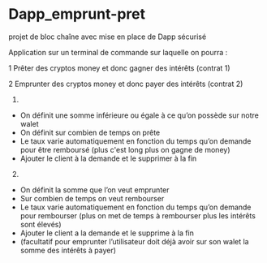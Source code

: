 # Dapp_emprunt-pret
projet de bloc chaîne avec mise en place de Dapp sécurisé

Application sur un terminal de commande sur laquelle on pourra : 

1 Prêter des cryptos money et donc gagner des intérêts (contrat 1) 

2 Emprunter des cryptos money et donc payer des intérêts (contrat 2) 

1)
- On définit une somme inférieure ou égale à ce qu’on possède sur notre walet 
- On définit sur combien de temps on prête  
- Le taux varie automatiquement en fonction du temps qu’on demande pour être remboursé (plus c'est long plus on gagne de money) 
- Ajouter le client à la demande et le supprimer à la fin

2)
- On définit la somme que l’on veut emprunter 
- Sur combien de temps on veut rembourser 
- Le taux varie automatiquement en fonction du temps qu’on demande pour rembourser (plus on met de temps à rembourser plus les intérêts sont élevés) 
- Ajouter le client a la demande et le supprime à la fin
- (facultatif pour emprunter l’utilisateur doit déjà avoir sur son walet la somme des intérêts à payer)
